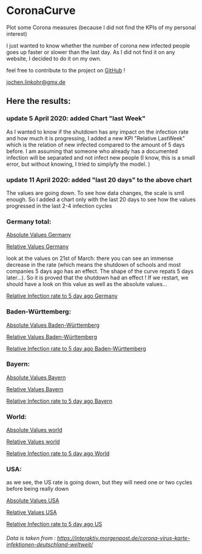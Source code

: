 # CoronaCurve
Plot some Corona measures (because I did not find the KPIs of my personal interest)

I just wanted to know whether the number of corona new infected people goes up faster or slower than the last day. As I did not find it on any website, I decided to do it on my own. 

feel free to contribute to the project on [GitHub](https://github.com/jlinkohr/CoronaCurve) !

jochen.linkohr@gmx.de

## Here the results:

### update 5 April 2020: added Chart "last Week"
As I wanted to know if the shutdown has any impact on the infection rate and how much it is progressing, 
I added a new KPI "Relative LastWeek" which is the relation of new infected compared to the amount of 5 days before. I am assuming that someone who already has a documented infection will be separated and not infect new people (I know, this is a small error, but without knowing, I tried to simplyfy the model. )
### update 11 April 2020: added "last 20 days" to the above chart
The values are going down. To see how data changes, the scale is smll enough. So I added a chart only with the last 20 days to see how the values progressed in the last 2-4 infection cycles

### Germany total: 

[Absolute Values Germany](https://jlinkohr.github.io/CoronaCurve/Absolute_Values_GER.png)

[Relative Values Germany](https://jlinkohr.github.io/CoronaCurve/Relative_Values_GER.png)

look at the values on 21st of March: there you can see an immense decrease in the rate (which means the shutdown of schools and most companies 5 days ago has an effect. The shape of the curve repats 5 days later...). So it is proved that the shutdown had an effect ! If we restart, we should have a look on this value as well as the absolute values...

[Relative Infection rate to 5 day ago Germany](https://jlinkohr.github.io/CoronaCurve/Relative_Values_LastWeekGER.png)

### Baden-Württemberg:

[Absolute Values Baden-Württemberg](https://jlinkohr.github.io/CoronaCurve/Absolute_Values_BW.png)

[Relative Values Baden-Württemberg](https://jlinkohr.github.io/CoronaCurve/Relative_Values_BW.png)

[Relative Infection rate to 5 day ago Baden-Württemberg](https://jlinkohr.github.io/CoronaCurve/Relative_Values_LastWeekBW.png)

### Bayern:

[Absolute Values Bayern](https://jlinkohr.github.io/CoronaCurve/Absolute_Values_BY.png)

[Relative Values Bayern](https://jlinkohr.github.io/CoronaCurve/Relative_Values_BY.png)

[Relative Infection rate to 5 day ago Bayern](https://jlinkohr.github.io/CoronaCurve/Relative_Values_LastWeekBY.png)
### World: 

[Absolute Values world](https://jlinkohr.github.io/CoronaCurve/Absolute_Values_WORLD.png)

[Relative Values world](https://jlinkohr.github.io/CoronaCurve/Relative_Values_WORLD.png)

[Relative Infection rate to 5 day ago World](https://jlinkohr.github.io/CoronaCurve/Relative_Values_LastWeekWORLD.png)

### USA: 

as we see, the US rate is going down, but they will need one or two cycles before being really down

[Absolute Values USA](https://jlinkohr.github.io/CoronaCurve/Absolute_Values_US.png)

[Relative Values USA](https://jlinkohr.github.io/CoronaCurve/Relative_Values_US.png)

[Relative Infection rate to 5 day ago US](https://jlinkohr.github.io/CoronaCurve/Relative_Values_LastWeekUS.png)

###### Data is taken from : https://interaktiv.morgenpost.de/corona-virus-karte-infektionen-deutschland-weltweit/


